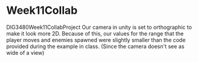 # Week11Collab
 DIG3480Week11CollabProject
Our camera in unity is set to orthographic to make it look more 2D. Because of this, our values for the range that the player moves and enemies spawned were slightly smaller than the code provided during the example in class. (Since the camera doesn't see as wide of a view)

